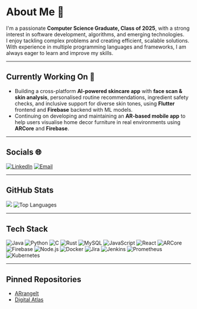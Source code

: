 # About Me 👤
I'm a passionate **Computer Science Graduate, Class of 2025**, with a strong interest in software development, algorithms, and emerging technologies.  
I enjoy tackling complex problems and creating efficient, scalable solutions. With experience in multiple programming languages and frameworks, I am always eager to learn and improve my skills.  

---

## Currently Working On 🔨
- Building a cross-platform **AI-powered skincare app** with **face scan & skin analysis**, personalised routine recommendations, ingredient safety checks, and inclusive support for diverse skin tones, using **Flutter** frontend and **Firebase** backend with ML models.
- Continuing on developing and maintaining an **AR-based mobile app** to help users visualise home decor furniture in real environments using **ARCore** and **Firebase**.  

---

## Socials 🌐

[![LinkedIn](https://img.shields.io/badge/LinkedIn-blue?style=flat&logo=linkedin&logoColor=white)](www.linkedin.com/in/jade-hudson-ab5b9423b)
[![Email](https://img.shields.io/badge/Email-D14836?style=flat&logo=gmail&logoColor=white)](mailto:jadehudson131@example.com)

---

## GitHub Stats

![](https://github-readme-stats.vercel.app/api?username=jade211&show_icons=true&theme=radical)
![Top Languages](https://github-readme-stats.vercel.app/api/top-langs/?username=jade211&layout=compact)

---

## Tech Stack

![Java](https://img.shields.io/badge/-Java-007396?style=flat&logo=java&logoColor=white)
![Python](https://img.shields.io/badge/-Python-3776AB?style=flat&logo=python&logoColor=white)
![C](https://img.shields.io/badge/-C-555555?style=flat&logo=c&logoColor=white)
![Rust](https://img.shields.io/badge/-Rust-000000?style=flat&logo=rust&logoColor=white)
![MySQL](https://img.shields.io/badge/-MySQL-4479A1?style=flat&logo=mysql&logoColor=white)
![JavaScript](https://img.shields.io/badge/-JavaScript-F7DF1E?style=flat&logo=javascript&logoColor=black)
![React](https://img.shields.io/badge/-React-61DAFB?style=flat&logo=react&logoColor=black)
![ARCore](https://img.shields.io/badge/-ARCore-4285F4?style=flat&logo=google&logoColor=white)
![Firebase](https://img.shields.io/badge/-Firebase-FFCA28?style=flat&logo=firebase&logoColor=black)
![Node.js](https://img.shields.io/badge/-Node.js-339933?style=flat&logo=node.js&logoColor=white)
![Docker](https://img.shields.io/badge/-Docker-2496ED?style=flat&logo=docker&logoColor=white)
![Jira](https://img.shields.io/badge/-Jira-0052CC?style=flat&logo=jira&logoColor=white)
![Jenkins](https://img.shields.io/badge/-Jenkins-D24939?style=flat&logo=jenkins&logoColor=white)
![Prometheus](https://img.shields.io/badge/-Prometheus-E6522C?style=flat&logo=prometheus&logoColor=white)
![Kubernetes](https://img.shields.io/badge/-Kubernetes-326CE5?style=flat&logo=kubernetes&logoColor=white)


---

## Pinned Repositories

- [ARrangeIt](https://github.com/jade211/ARrangeIt)
- [Digital Atlas](https://github.com/jade211/Digital-Atlas)
